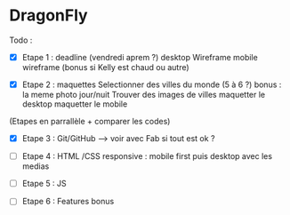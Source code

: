 # DragonFly

Todo  : 

- [x] Etape 1 : deadline (vendredi aprem ?)
desktop Wireframe
mobile wireframe (bonus si Kelly est chaud ou autre)

- [x] Etape 2 : maquettes
Selectionner des villes du monde (5 à 6 ?)
bonus : la meme photo jour/nuit 
Trouver des images de villes 
maquetter le desktop
maquetter le mobile

(Etapes en parrallèle + comparer les codes)

- [x] Etape 3 : Git/GitHub --> voir avec Fab si tout est ok ? 

- [ ] Etape 4 : HTML /CSS 
responsive : mobile first puis desktop avec les medias

- [ ] Etape 5 : JS

- [ ] Etape 6 : Features bonus


